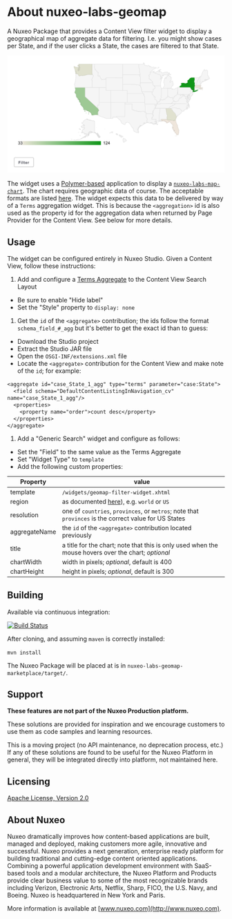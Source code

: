 # About nuxeo-labs-geomap

A Nuxeo Package that provides a Content View filter widget to display a geographical map of aggregate data for filtering. I.e. you might show cases per State, and if the user clicks a State, the cases are filtered to that State.

![filter.png](images/filter.png)

The widget uses a [Polymer-based](https://www.polymer-project.org/1.0/) application to display a [`nuxeo-labs-map-chart`](https://github.com/nuxeo-sandbox/nuxeo-labs-elements). The chart requires geographic data of course. The acceptable formats are listed [here](https://developers.google.com/chart/interactive/docs/gallery/geochart#regions-mode-format). The widget expects this data to be delivered by way of a `Terms` aggregation widget. This is because the `<aggregation>` id is also used as the property id for the aggregation data when returned by Page Provider for the Content View. See below for more details.

## Usage

The widget can be configured entirely in Nuxeo Studio.  Given a Content View, follow these instructions:

1. Add and configure a [Terms Aggregate](https://doc.nuxeo.com/display/NXDOC/How+to+Configure+a+Search+Filter+With+Facets+and+Other+Aggregates#HowtoConfigureaSearchFilterWithFacetsandOtherAggregates-TermsAggregate) to the Content View Search Layout
  * Be sure to enable "Hide label"
  * Set the "Style" property to `display: none`
1. Get the `id` of the `<aggregate>` contribution; the ids follow the format `schema_field_#_agg` but it's better to get the exact id than to guess:
  * Download the Studio project
  * Extract the Studio JAR file
  * Open the `OSGI-INF/extensions.xml` file
  * Locate the `<aggregate>` contribution for the Content View and make note of the `id`; for example:
  ```
  <aggregate id="case_State_1_agg" type="terms" parameter="case:State">
    <field schema="DefaultContentListingInNavigation_cv" name="case_State_1_agg"/>
    <properties>
      <property name="order">count desc</property>
    </properties>
  </aggregate>
  ```
1. Add a "Generic Search" widget and configure as follows:
  * Set the "Field" to the same value as the Terms Aggregate
  * Set "Widget Type" to `template`
  * Add the following custom properties:

Property | value
--- | ---
template | `/widgets/geomap-filter-widget.xhtml`
region | as documented [here](https://developers.google.com/chart/interactive/docs/gallery/geochart#regions-mode-format)), e.g. `world` or `US`
resolution | one of `countries`, `provinces`, or `metros`; note that `provinces` is the correct value for US States
aggregateName | the `id` of the `<aggregate>` contribution located previously
title | a title for the chart; note that this is only used when the mouse hovers over the chart; *optional*
chartWidth | width in pixels; *optional*, default is 400
chartHeight | height in pixels; *optional*, default is 300

## Building

Available via continuous integration:

[![Build Status](https://qa.nuxeo.org/jenkins/buildStatus/icon?job=Sandbox/sandbox_nuxeo-cm-demo-utils-master)](https://qa.nuxeo.org/jenkins/view/sandbox/job/Sandbox/job/sandbox_nuxeo-cm-demo-utils-master/)

After cloning, and assuming `maven` is correctly installed:

`mvn install`

The Nuxeo Package will be placed at is in `nuxeo-labs-geomap-marketplace/target/`.

## Support

**These features are not part of the Nuxeo Production platform.**

These solutions are provided for inspiration and we encourage customers to use them as code samples and learning resources.

This is a moving project (no API maintenance, no deprecation process, etc.) If any of these solutions are found to be useful for the Nuxeo Platform in general, they will be integrated directly into platform, not maintained here.

## Licensing

[Apache License, Version 2.0](http://www.apache.org/licenses/LICENSE-2.0)

## About Nuxeo

Nuxeo dramatically improves how content-based applications are built, managed and deployed, making customers more agile, innovative and successful. Nuxeo provides a next generation, enterprise ready platform for building traditional and cutting-edge content oriented applications. Combining a powerful application development environment with SaaS-based tools and a modular architecture, the Nuxeo Platform and Products provide clear business value to some of the most recognizable brands including Verizon, Electronic Arts, Netflix, Sharp, FICO, the U.S. Navy, and Boeing. Nuxeo is headquartered in New York and Paris.

More information is available at [www.nuxeo.com](http://www.nuxeo.com).
